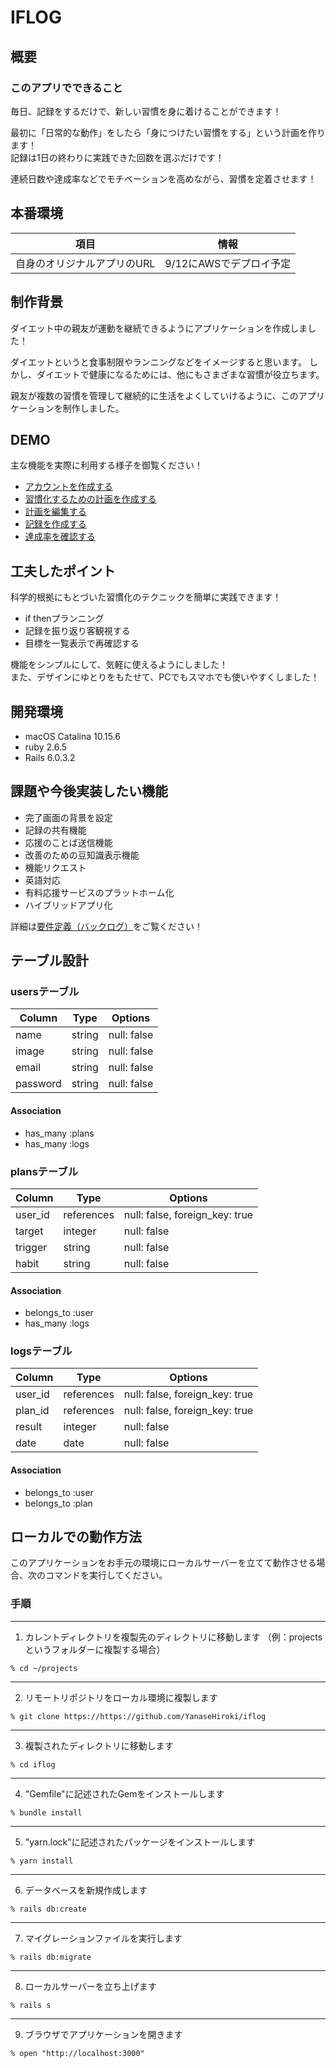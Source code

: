 # IFLOG

## 概要
### このアプリでできること

毎日、記録をするだけで、新しい習慣を身に着けることができます！  
  
最初に「日常的な動作」をしたら「身につけたい習慣をする」という計画を作ります！  
記録は1日の終わりに実践できた回数を選ぶだけです！  
  
連続日数や達成率などでモチベーションを高めながら、習慣を定着させます！

## 本番環境
| 項目              | 情報              |
| --------------- | --------------- |
| 自身のオリジナルアプリのURL | 9/12にAWSでデプロイ予定 |


## 制作背景

ダイエット中の親友が運動を継続できるようにアプリケーションを作成しました！ 

ダイエットというと食事制限やランニングなどをイメージすると思います。
しかし、ダイエットで健康になるためには、他にもさまざまな習慣が役立ちます。

親友が複数の習慣を管理して継続的に生活をよくしていけるように、このアプリケーションを制作しました。

## DEMO
主な機能を実際に利用する様子を御覧ください！

- [アカウントを作成する](https://gyazo.com/7dadca602e43692e50d5f37eba81ec20)
- [習慣化するための計画を作成する](https://gyazo.com/27e0e8f975382d857200201b6c8ef1e8)
- [計画を編集する](https://gyazo.com/b15ff1b1f4c642754b89f8ddcd67d5cd)
- [記録を作成する](https://gyazo.com/c084e23f63317a126e58a009e0a39c82)
- [達成率を確認する](https://gyazo.com/2bf036149cd20eb384d6744363b1ab04)


## 工夫したポイント

科学的根拠にもとづいた習慣化のテクニックを簡単に実践できます！

- if thenプランニング
- 記録を振り返り客観視する
- 目標を一覧表示で再確認する

機能をシンプルにして、気軽に使えるようにしました！  
また、デザインにゆとりをもたせて、PCでもスマホでも使いやすくしました！
 
## 開発環境

- macOS Catalina 10.15.6
- ruby 2.6.5
- Rails 6.0.3.2

## 課題や今後実装したい機能

- 完了画面の背景を設定  
- 記録の共有機能  
- 応援のことば送信機能  
- 改善のための豆知識表示機能  
- 機能リクエスト  
- 英語対応  
- 有料応援サービスのプラットホーム化  
- ハイブリッドアプリ化  

詳細は[要件定義（バックログ）](https://docs.google.com/spreadsheets/d/1oHi-bqbVLdo2Xz61wHPPGd-W_xaCKoI3LEHgxtrHK0I/edit?usp=sharing)をご覧ください！

## テーブル設計

### usersテーブル

| Column   | Type   | Options     |
| -------- | ------ | ----------- |
| name     | string | null: false |
| image    | string | null: false |
| email    | string | null: false |
| password | string | null: false |

#### Association

- has_many :plans
- has_many :logs

### plansテーブル

| Column  | Type       | Options                        |
| ------- | ---------- | ------------------------------ |
| user_id | references | null: false, foreign_key: true |
| target  | integer    | null: false                    |
| trigger | string     | null: false                    |
| habit   | string     | null: false                    |

#### Association

- belongs_to :user
- has_many :logs

### logsテーブル

| Column  | Type       | Options                        |
| ------- | ---------- | ------------------------------ |
| user_id | references | null: false, foreign_key: true |
| plan_id | references | null: false, foreign_key: true |
| result  | integer    | null: false                    |
| date    | date       | null: false                    |

#### Association

- belongs_to :user
- belongs_to :plan


## ローカルでの動作方法
このアプリケーションをお手元の環境にローカルサーバーを立てて動作させる場合、次のコマンドを実行してください。

### 手順
---
1. カレントディレクトリを複製先のディレクトリに移動します
（例：projectsというフォルダーに複製する場合）
```
% cd ~/projects
```
---
2. リモートリポジトリをローカル環境に複製します
```
% git clone https://https://github.com/YanaseHiroki/iflog
```
---
3. 複製されたディレクトリに移動します
```
% cd iflog
```
---
4. "Gemfile"に記述されたGemをインストールします
```
% bundle install
```
---
5. "yarn.lock"に記述されたパッケージをインストールします
```
% yarn install
```
---
6. データベースを新規作成します
```
% rails db:create
```
---
7. マイグレーションファイルを実行します
```
% rails db:migrate
```
---
8. ローカルサーバーを立ち上げます
```
% rails s
```
---
9. ブラウザでアプリケーションを開きます
```
% open "http://localhost:3000"
```